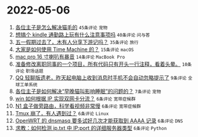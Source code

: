 # 2022-05-06

1. [各位主子是怎么解决猫毛的](https://www.v2ex.com/t/851082) `45条评论` `宠物`
1. [想搞个 kindle 通勤路上玩有什么注意事项吗](https://www.v2ex.com/t/851093) `40条评论` `问与答`
1. [五一假期过去了，木有人分享下游记吗？](https://www.v2ex.com/t/851087) `35条评论` `旅行`
1. [大家是如何使用 Time Machine 的？](https://www.v2ex.com/t/851089) `15条评论` `macOS`
1. [mac pro 16 寸喇叭有暴音](https://www.v2ex.com/t/851088) `14条评论` `MacBook Pro`
1. [准备修改离职同事的一个项目，所有代码只有开头一行注释，看着头晕。](https://www.v2ex.com/t/851123) `10条评论` `职场话题`
1. [QQ 轻聊版遗老，昨天起电脑上收到消息时手机不会自动忽略提示了](https://www.v2ex.com/t/851103) `9条评论` `全球工单系统`
1. [各位主子是如何解决“早晚猫叫影响睡眠”的问题的？](https://www.v2ex.com/t/851116) `7条评论` `宠物`
1. [win 如何根据 IP 实现双网卡分流？](https://www.v2ex.com/t/851113) `6条评论` `宽带症候群`
1. [N1 盒子做旁路由，科学看视频非常慢](https://www.v2ex.com/t/851102) `6条评论` `宽带症候群`
1. [Tmux 崩了，有人遇到过？](https://www.v2ex.com/t/851090) `6条评论` `Linux`
1. [OpenWRT 的 dnsmasq 要多试好几次才能获取到 AAAA 记录](https://www.v2ex.com/t/851084) `6条评论` `DNS`
1. [求教：如何检测 ip.txt 中 IP:port 的详细服务器类型](https://www.v2ex.com/t/851077) `6条评论` `Python`
